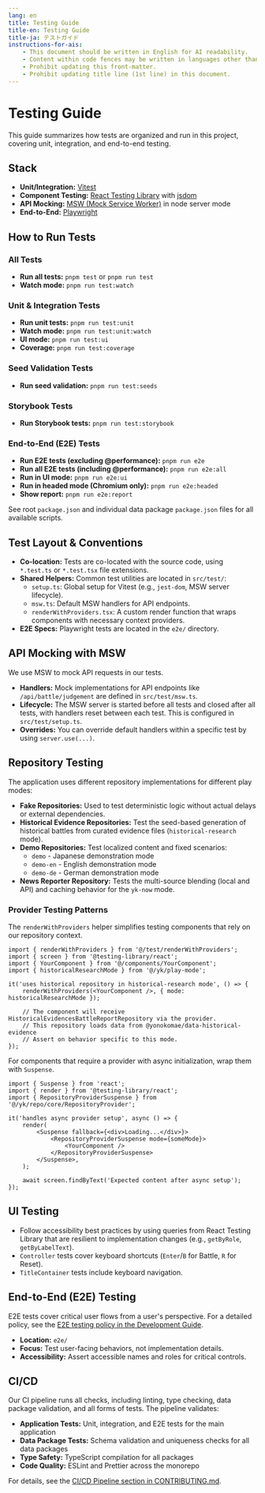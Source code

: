 ```yaml
---
lang: en
title: Testing Guide
title-en: Testing Guide
title-ja: テストガイド
instructions-for-ais:
    - This document should be written in English for AI readability.
    - Content within code fences may be written in languages other than English.
    - Prohibit updating this front-matter.
    - Prohibit updating title line (1st line) in this document.
---
```


# Testing Guide

This guide summarizes how tests are organized and run in this project, covering unit, integration, and end-to-end testing.

## Stack

- **Unit/Integration:** [Vitest](https://vitest.dev/)
- **Component Testing:** [React Testing Library](https://testing-library.com/docs/react-testing-library/intro/) with [jsdom](https://github.com/jsdom/jsdom)
- **API Mocking:** [MSW (Mock Service Worker)](https://mswjs.io/) in node server mode
- **End-to-End:** [Playwright](https://playwright.dev/)

## How to Run Tests

### All Tests

- **Run all tests:** `pnpm test` or `pnpm run test`
- **Watch mode:** `pnpm run test:watch`

### Unit & Integration Tests

- **Run unit tests:** `pnpm run test:unit`
- **Watch mode:** `pnpm run test:unit:watch`
- **UI mode:** `pnpm run test:ui`
- **Coverage:** `pnpm run test:coverage`

### Seed Validation Tests

- **Run seed validation:** `pnpm run test:seeds`

### Storybook Tests

- **Run Storybook tests:** `pnpm run test:storybook`

### End-to-End (E2E) Tests

- **Run E2E tests (excluding @performance):** `pnpm run e2e`
- **Run all E2E tests (including @performance):** `pnpm run e2e:all`
- **Run in UI mode:** `pnpm run e2e:ui`
- **Run in headed mode (Chromium only):** `pnpm run e2e:headed`
- **Show report:** `pnpm run e2e:report`

See root `package.json` and individual data package `package.json` files for all available scripts.

## Test Layout & Conventions

- **Co-location:** Tests are co-located with the source code, using `*.test.ts` or `*.test.tsx` file extensions.
- **Shared Helpers:** Common test utilities are located in `src/test/`:
    - `setup.ts`: Global setup for Vitest (e.g., `jest-dom`, MSW server lifecycle).
    - `msw.ts`: Default MSW handlers for API endpoints.
    - `renderWithProviders.tsx`: A custom render function that wraps components with necessary context providers.
- **E2E Specs:** Playwright tests are located in the `e2e/` directory.

## API Mocking with MSW

We use MSW to mock API requests in our tests.

- **Handlers:** Mock implementations for API endpoints like `/api/battle/judgement` are defined in `src/test/msw.ts`.
- **Lifecycle:** The MSW server is started before all tests and closed after all tests, with handlers reset between each test. This is configured in `src/test/setup.ts`.
- **Overrides:** You can override default handlers within a specific test by using `server.use(...)`.

## Repository Testing

The application uses different repository implementations for different play modes:

- **Fake Repositories:** Used to test deterministic logic without actual delays or external dependencies.
- **Historical Evidence Repositories:** Test the seed-based generation of historical battles from curated evidence files (`historical-research` mode).
- **Demo Repositories:** Test localized content and fixed scenarios:
    - `demo` - Japanese demonstration mode
    - `demo-en` - English demonstration mode
    - `demo-de` - German demonstration mode
- **News Reporter Repository:** Tests the multi-source blending (local and API) and caching behavior for the `yk-now` mode.

### Provider Testing Patterns

The `renderWithProviders` helper simplifies testing components that rely on our repository context.

```tsx
import { renderWithProviders } from '@/test/renderWithProviders';
import { screen } from '@testing-library/react';
import { YourComponent } from '@/components/YourComponent';
import { historicalResearchMode } from '@/yk/play-mode';

it('uses historical repository in historical-research mode', () => {
    renderWithProviders(<YourComponent />, { mode: historicalResearchMode });

    // The component will receive HistoricalEvidencesBattleReportRepository via the provider.
    // This repository loads data from @yonokomae/data-historical-evidence
    // Assert on behavior specific to this mode.
});
```

For components that require a provider with async initialization, wrap them with `Suspense`.

```tsx
import { Suspense } from 'react';
import { render } from '@testing-library/react';
import { RepositoryProviderSuspense } from '@/yk/repo/core/RepositoryProvider';

it('handles async provider setup', async () => {
    render(
        <Suspense fallback={<div>Loading...</div>}>
            <RepositoryProviderSuspense mode={someMode}>
                <YourComponent />
            </RepositoryProviderSuspense>
        </Suspense>,
    );

    await screen.findByText('Expected content after async setup');
});
```

## UI Testing

- Follow accessibility best practices by using queries from React Testing Library that are resilient to implementation changes (e.g., `getByRole`, `getByLabelText`).
- `Controller` tests cover keyboard shortcuts (`Enter`/`B` for Battle, `R` for Reset).
- `TitleContainer` tests include keyboard navigation.

## End-to-End (E2E) Testing

E2E tests cover critical user flows from a user's perspective. For a detailed policy, see the [E2E testing policy in the Development Guide](./DEVELOPMENT_EN.md#end-to-end-e2e-testing-policy).

- **Location:** `e2e/`
- **Focus:** Test user-facing behaviors, not implementation details.
- **Accessibility:** Assert accessible names and roles for critical controls.

## CI/CD

Our CI pipeline runs all checks, including linting, type checking, data package validation, and all forms of tests. The pipeline validates:

- **Application Tests:** Unit, integration, and E2E tests for the main application
- **Data Package Tests:** Schema validation and uniqueness checks for all data packages
- **Type Safety:** TypeScript compilation for all packages
- **Code Quality:** ESLint and Prettier across the monorepo

For details, see the [CI/CD Pipeline section in CONTRIBUTING.md](../CONTRIBUTING_EN.md).
